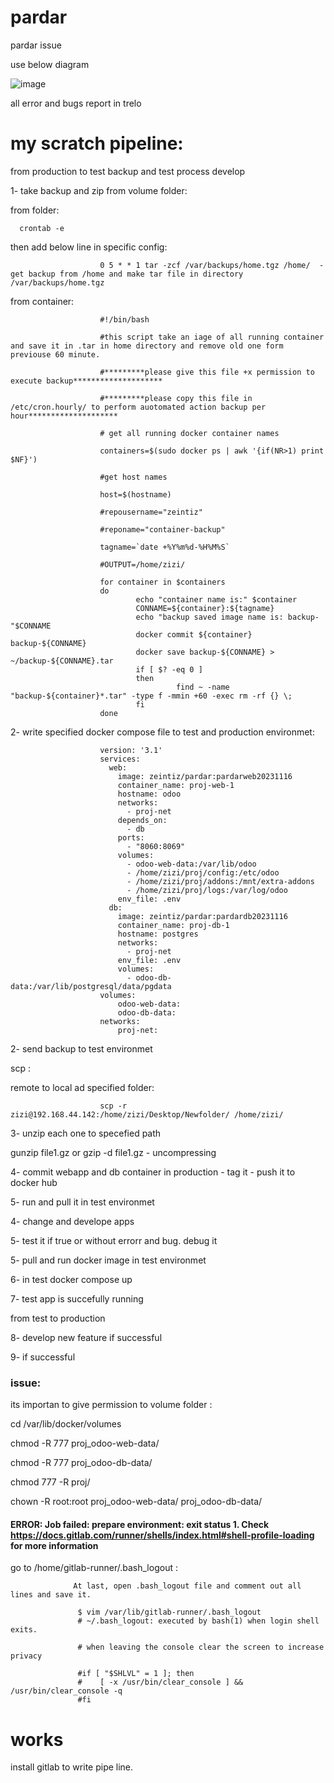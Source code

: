 # pardar
pardar issue


use below diagram

![image](https://github.com/zizitizi/pardar/assets/123273835/853a8833-9bbf-43db-872b-5fb1d36d2783)


all error and bugs report in trelo


# my scratch pipeline:


from production to test backup and test process develop


1- take backup and zip from volume folder:

from folder:



      crontab -e


then add below line in specific config:      

    

                        0 5 * * 1 tar -zcf /var/backups/home.tgz /home/  - get backup from /home and make tar file in directory /var/backups/home.tgz

from container:

                        #!/bin/bash
                        
                        #this script take an iage of all running container and save it in .tar in home directory and remove old one form previouse 60 minute.
                        
                        #*********please give this file +x permission to execute backup********************
                        
                        #*********please copy this file in /etc/cron.hourly/ to perform auotomated action backup per hour********************
                        
                        # get all running docker container names
                        
                        containers=$(sudo docker ps | awk '{if(NR>1) print $NF}')
                        
                        #get host names
                        
                        host=$(hostname)
                        
                        #repousername="zeintiz"
                        
                        #reponame="container-backup"
                        
                        tagname=`date +%Y%m%d-%H%M%S`
                        
                        #OUTPUT=/home/zizi/
                        
                        for container in $containers
                        do
                                echo "container name is:" $container
                                CONNAME=${container}:${tagname}
                                echo "backup saved image name is: backup-"$CONNAME
                                docker commit ${container} backup-${CONNAME}
                                docker save backup-${CONNAME} > ~/backup-${CONNAME}.tar
                                if [ $? -eq 0 ]
                                then
                                         find ~ -name "backup-${container}*.tar" -type f -mmin +60 -exec rm -rf {} \;
                                fi
                        done
                        





2- write specified docker compose file to test and production environmet:

                        
                        version: '3.1'
                        services:
                          web:
                            image: zeintiz/pardar:pardarweb20231116
                            container_name: proj-web-1
                            hostname: odoo
                            networks:
                              - proj-net
                            depends_on:
                              - db
                            ports:
                              - "8060:8069"
                            volumes:
                              - odoo-web-data:/var/lib/odoo
                              - /home/zizi/proj/config:/etc/odoo
                              - /home/zizi/proj/addons:/mnt/extra-addons
                              - /home/zizi/proj/logs:/var/log/odoo
                            env_file: .env
                          db:
                            image: zeintiz/pardar:pardardb20231116
                            container_name: proj-db-1
                            hostname: postgres
                            networks:
                              - proj-net
                            env_file: .env
                            volumes:
                              - odoo-db-data:/var/lib/postgresql/data/pgdata
                        volumes:
                            odoo-web-data:
                            odoo-db-data:
                        networks:
                            proj-net:
                        


2- send backup to test environmet


scp :

remote to local ad specified folder:

                        scp -r zizi@192.168.44.142:/home/zizi/Desktop/Newfolder/ /home/zizi/



3- unzip each one to specefied path


gunzip file1.gz or gzip -d file1.gz - uncompressing


4- commit webapp and db container in production - tag it - push it to docker hub


5- run and pull it in test environmet


4- change and develope apps



5- test  it if true or without errorr and bug. debug it








5- pull and run docker image in test environmet


6- in test docker compose up


7- test app is succefully running


from test to production

8- develop new feature if successful


9- if successful 




### issue:

its importan to give permission to volume folder :

cd /var/lib/docker/volumes 

chmod -R 777 proj_odoo-web-data/

chmod -R 777 proj_odoo-db-data/

chmod 777 -R proj/

chown -R root:root proj_odoo-web-data/ proj_odoo-db-data/





#### ERROR: Job failed: prepare environment: exit status 1. Check https://docs.gitlab.com/runner/shells/index.html#shell-profile-loading for more information







 go to /home/gitlab-runner/.bash_logout  :

 
                  At last, open .bash_logout file and comment out all lines and save it.
                  
                   $ vim /var/lib/gitlab-runner/.bash_logout
                   # ~/.bash_logout: executed by bash(1) when login shell exits.
                  
                   # when leaving the console clear the screen to increase privacy
                  
                   #if [ "$SHLVL" = 1 ]; then
                   #    [ -x /usr/bin/clear_console ] && /usr/bin/clear_console -q
                   #fi
                  

# works

install gitlab to write pipe line.


